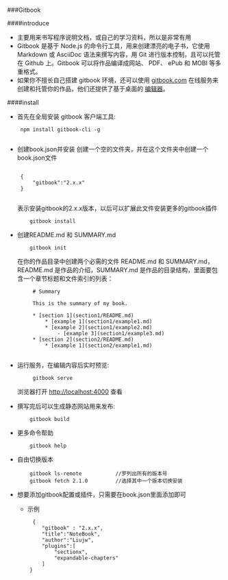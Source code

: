 ###Gitbook

####introduce
* 主要用来书写程序说明文档，或自己的学习资料，所以是非常有用		
* Gitbook 是基于 Node.js 的命令行工具，用来创建漂亮的电子书，它使用 Markdown 或 AsciiDoc 语法来撰写内容，用 Git 进行版本控制，且可以托管在 Github 上。Gitbook 可以将作品编译成网站、 PDF、 ePub 和 MOBI 等多重格式。		
* 如果你不擅长自己搭建 gitbook 环境，还可以使用 [gitbook.com](https://www.gitbook.com/) 在线服务来创建和托管你的作品，他们还提供了基于桌面的 [编辑器](https://www.gitbook.com)。

####install
* 首先在全局安装 gitbook 客户端工具:   		

	```
	 npm install gitbook-cli -g
	 
	```   


* 创建book.json并安装 创建一个空的文件夹，并在这个文件夹中创建一个book.json文件

	```
	
	 {
	     "gitbook":"2.x.x"
	 }
	 
	```

	表示安装gitbook的2.x.x版本，以后可以扩展此文件安装更多的gitbook插件
	
	```
		gitbook install
	```
	
* 创建README.md 和 SUMMARY.md
	```
		gitbook init
	```
	在你的作品目录中创建两个必需的文件 README.md 和 SUMMARY.md，README.md 是作品的介绍，SUMMARY.md 是作品的目录结构，里面要包含一个章节标题和文件索引的列表：
	
	```
		 # Summary
		 
		 This is the summary of my book.
		
		 * [section 1](section1/README.md)
		     * [example 1](section1/example1.md)
		     * [example 2](section1/example2.md)
		         - [example 3](section1/example3.md)
		 * [section 2](section2/README.md)
		     * [example 1](section2/example1.md)
		
	```
	

* 运行服务，在编辑内容后实时预览:
	```
		 gitbook serve  
	```
	
	浏览器打开 [http://localhost:4000](http://localhost:4000) 查看
	
	
* 撰写完后可以生成静态网站用来发布:
	```
		gitbook build
	```
	
* 更多命令帮助
	```
		gitbook help
	```
	
* 自由切换版本
	```
		gitbook ls-remote           //罗列出所有的版本号
		gitbook fetch 2.1.0         //选择其中一个版本切换安装
	```
	
* 想要添加gitbook配置或插件，只需要在book.json里面添加即可
	+ 示例
	```
		 {
	        "gitbook" : "2.x.x",
	        "title":"NoteBook",
	        "author":"Liujw",
	        "plugins":[
	            "sectionx",
	            "expandable-chapters"
	        ]
		}
	```










